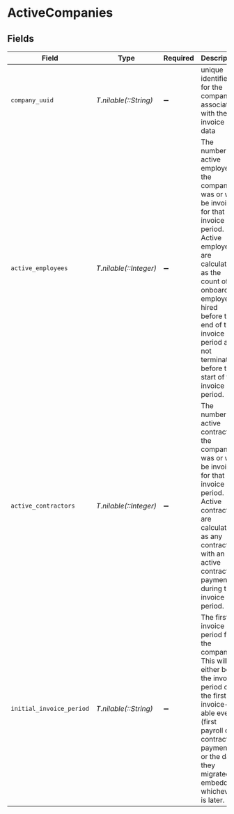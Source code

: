 # ActiveCompanies


## Fields

| Field                                                                                                                                                                                                                                                                 | Type                                                                                                                                                                                                                                                                  | Required                                                                                                                                                                                                                                                              | Description                                                                                                                                                                                                                                                           |
| --------------------------------------------------------------------------------------------------------------------------------------------------------------------------------------------------------------------------------------------------------------------- | --------------------------------------------------------------------------------------------------------------------------------------------------------------------------------------------------------------------------------------------------------------------- | --------------------------------------------------------------------------------------------------------------------------------------------------------------------------------------------------------------------------------------------------------------------- | --------------------------------------------------------------------------------------------------------------------------------------------------------------------------------------------------------------------------------------------------------------------- |
| `company_uuid`                                                                                                                                                                                                                                                        | *T.nilable(::String)*                                                                                                                                                                                                                                                 | :heavy_minus_sign:                                                                                                                                                                                                                                                    | unique identifier for the company associated with the invoice data                                                                                                                                                                                                    |
| `active_employees`                                                                                                                                                                                                                                                    | *T.nilable(::Integer)*                                                                                                                                                                                                                                                | :heavy_minus_sign:                                                                                                                                                                                                                                                    | The number of active employees the company was or will be invoiced for that invoice period. Active employees are calculated as the count of onboarded employees hired before the end of the invoice period and not terminated before the start of the invoice period. |
| `active_contractors`                                                                                                                                                                                                                                                  | *T.nilable(::Integer)*                                                                                                                                                                                                                                                | :heavy_minus_sign:                                                                                                                                                                                                                                                    | The number of active contractors the company was or will be invoiced for that invoice period. Active contractors are calculated as any contractor with an active contractor payment during the invoice period.                                                        |
| `initial_invoice_period`                                                                                                                                                                                                                                              | *T.nilable(::String)*                                                                                                                                                                                                                                                 | :heavy_minus_sign:                                                                                                                                                                                                                                                    | The first invoice period for the company. This will either be the invoice period of the first invoice-able event (first payroll or contractor payment) or the date they migrated to embedded, whichever is later.                                                     |